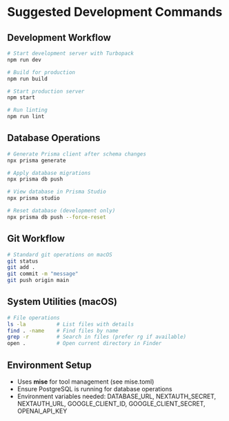 # Suggested Development Commands

## Development Workflow
```bash
# Start development server with Turbopack
npm run dev

# Build for production
npm run build

# Start production server
npm start

# Run linting
npm run lint
```

## Database Operations
```bash
# Generate Prisma client after schema changes
npx prisma generate

# Apply database migrations
npx prisma db push

# View database in Prisma Studio
npx prisma studio

# Reset database (development only)
npx prisma db push --force-reset
```

## Git Workflow
```bash
# Standard git operations on macOS
git status
git add .
git commit -m "message"
git push origin main
```

## System Utilities (macOS)
```bash
# File operations
ls -la          # List files with details
find . -name    # Find files by name
grep -r         # Search in files (prefer rg if available)
open .          # Open current directory in Finder
```

## Environment Setup
- Uses **mise** for tool management (see mise.toml)
- Ensure PostgreSQL is running for database operations
- Environment variables needed: DATABASE_URL, NEXTAUTH_SECRET, NEXTAUTH_URL, GOOGLE_CLIENT_ID, GOOGLE_CLIENT_SECRET, OPENAI_API_KEY